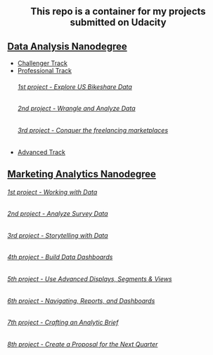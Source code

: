 <p><h2 align="center">This repo is a container for my projects submitted on Udacity</h2></p>

## [Data Analysis Nanodegree](Data%20Analysis%20Nanodegree)
* [Challenger Track](Data%20Analysis%20Nanodegree/1.%20Challenger%20Track "My XLSX solved files and certification of track exam")
* [Professional Track](Data%20Analysis%20Nanodegree/2.%20Professional%20Track "Professional Track Projects")
     ###### [1st project - Explore US Bikeshare Data](Data%20Analysis%20Nanodegree/2.%20Professional%20Track/1st%20proj%20-%20%20Explore%20US%20Bikeshare%20Data)
     ###### [2nd project - Wrangle and Analyze Data](Data%20Analysis%20Nanodegree/2.%20Professional%20Track/2nd%20proj%20-%20%20Wrangle%20and%20Analyze%20Data)
     ###### [3rd project - Conquer the freelancing marketplaces](Data%20Analysis%20Nanodegree/2.%20Professional%20Track/3rd%20proj%20-%20%20Conquer%20the%20freelancing%20marketplaces)<br>
* [Advanced Track](Data%20Analysis%20Nanodegree/3.%20Advanced%20Track "Advanced Track Projects")

## [Marketing Analytics Nanodegree](Marketing%20Analytics%20Nanodegree)
###### [1st project - Working with Data](1st%20proj%20-%20%20LinkedIn%20jobs%20skills%20Tableau%20dashboard%20insights "LinkedIn jobs skills Tableau dashboard insights")
###### [2nd project - Analyze Survey Data](2nd%20proj%20-%20Udacity%20survey%20insights "Udacity survey insights")
###### [3rd project - Storytelling with Data](3rd%20proj%20-%20%20%20Sales%20marketing%20insights%20for%20an%20actual%20UK-based%20and%20registered%20non-store%20online%20retail "Sales marketing insights for an actual UK-based and registered non-store online retail")
###### [4th project - Build Data Dashboards](4th%20proj%20-%20YouTube%20Video%20Categories%20Statistics%20Tableau%20Dashboard "YouTube Video Categories Statistics Tableau Dashboard")
###### [5th project - Use Advanced Displays, Segments & Views](5th%20proj%20-%20Google%20Analytics%20Report "Google Analytics Report")
###### [6th project - Navigating, Reports, and Dashboards](6th%20proj%20-%20Google%20Data%20Studio%20dashboard "Google Data Studio dashboard")
###### [7th project - Crafting an Analytic Brief](7th%20proj%20-%20%20Analytic%20Brief%20for%20Udacity%20School%20of%20Business "Analytic Brief for Udacity School of Business")
###### [8th project - Create a Proposal for the Next Quarter](8th%20proj%20-%20Create%20a%20Proposal%20for%20the%20Next%20Quarter "Create a Proposal for the Next Quarter")
